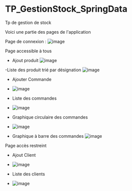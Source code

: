 # TP_GestionStock_SpringData

Tp de gestion de stock 

Voici une partie des pages de l'application

Page de connexion : 
![image](https://user-images.githubusercontent.com/56021893/115106641-4cdd8a80-9f66-11eb-885a-04813bf5f5e1.png)

Page accessible à tous 

- Ajout produit
![image](https://user-images.githubusercontent.com/56021893/115107027-a941a980-9f68-11eb-9d0e-66d02984e247.png)

-Liste des produit trié par désignation
![image](https://user-images.githubusercontent.com/56021893/115106774-e2791a00-9f66-11eb-81a1-0b7e2d9cb1d6.png)

- Ajouter Commande
- ![image](https://user-images.githubusercontent.com/56021893/115106931-0a1cb200-9f68-11eb-8f08-f0de3941ae91.png)

- Liste des commandes
- ![image](https://user-images.githubusercontent.com/56021893/115106884-a98d7500-9f67-11eb-879f-684f9dd94201.png)

- Graphique circulaire des commandes
- ![image](https://user-images.githubusercontent.com/56021893/115106854-692df700-9f67-11eb-8793-6ec113221835.png)

- Graphique à barre des commandes
![image](https://user-images.githubusercontent.com/56021893/115106866-82cf3e80-9f67-11eb-81a6-48809e63c3fc.png)


Page accès restreint

- Ajout Client
- ![image](https://user-images.githubusercontent.com/56021893/115107130-3b49b200-9f69-11eb-94f5-0fdb7a56c8a8.png)

- Liste des clients
- ![image](https://user-images.githubusercontent.com/56021893/115107144-4b619180-9f69-11eb-944e-fa7a96ed7be5.png)
